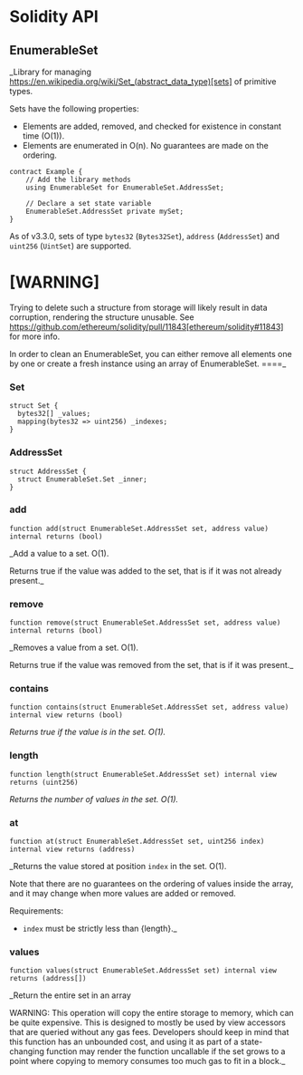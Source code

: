 # Solidity API

## EnumerableSet

_Library for managing
https://en.wikipedia.org/wiki/Set_(abstract_data_type)[sets] of primitive
types.

Sets have the following properties:

- Elements are added, removed, and checked for existence in constant time
(O(1)).
- Elements are enumerated in O(n). No guarantees are made on the ordering.

```
contract Example {
    // Add the library methods
    using EnumerableSet for EnumerableSet.AddressSet;

    // Declare a set state variable
    EnumerableSet.AddressSet private mySet;
}
```

As of v3.3.0, sets of type `bytes32` (`Bytes32Set`), `address` (`AddressSet`)
and `uint256` (`UintSet`) are supported.

[WARNING]
====
 Trying to delete such a structure from storage will likely result in data corruption, rendering the structure unusable.
 See https://github.com/ethereum/solidity/pull/11843[ethereum/solidity#11843] for more info.

 In order to clean an EnumerableSet, you can either remove all elements one by one or create a fresh instance using an array of EnumerableSet.
====_

### Set

```solidity
struct Set {
  bytes32[] _values;
  mapping(bytes32 => uint256) _indexes;
}
```

### AddressSet

```solidity
struct AddressSet {
  struct EnumerableSet.Set _inner;
}
```

### add

```solidity
function add(struct EnumerableSet.AddressSet set, address value) internal returns (bool)
```

_Add a value to a set. O(1).

Returns true if the value was added to the set, that is if it was not
already present._

### remove

```solidity
function remove(struct EnumerableSet.AddressSet set, address value) internal returns (bool)
```

_Removes a value from a set. O(1).

Returns true if the value was removed from the set, that is if it was
present._

### contains

```solidity
function contains(struct EnumerableSet.AddressSet set, address value) internal view returns (bool)
```

_Returns true if the value is in the set. O(1)._

### length

```solidity
function length(struct EnumerableSet.AddressSet set) internal view returns (uint256)
```

_Returns the number of values in the set. O(1)._

### at

```solidity
function at(struct EnumerableSet.AddressSet set, uint256 index) internal view returns (address)
```

_Returns the value stored at position `index` in the set. O(1).

Note that there are no guarantees on the ordering of values inside the
array, and it may change when more values are added or removed.

Requirements:

- `index` must be strictly less than {length}._

### values

```solidity
function values(struct EnumerableSet.AddressSet set) internal view returns (address[])
```

_Return the entire set in an array

WARNING: This operation will copy the entire storage to memory, which can be quite expensive. This is designed
to mostly be used by view accessors that are queried without any gas fees. Developers should keep in mind that
this function has an unbounded cost, and using it as part of a state-changing function may render the function
uncallable if the set grows to a point where copying to memory consumes too much gas to fit in a block._

